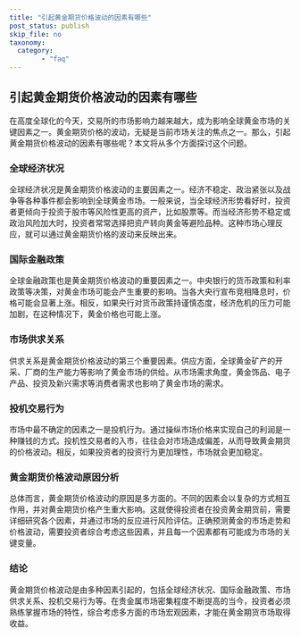 ```yaml
---
title: "引起黄金期货价格波动的因素有哪些"
post_status: publish
skip_file: no
taxonomy:
  category:
        - "faq"
---
```


## 引起黄金期货价格波动的因素有哪些

在高度全球化的今天，交易所的市场影响力越来越大，成为影响全球黄金市场的关键因素之一。黄金期货价格的波动，无疑是当前市场关注的焦点之一。那么，引起黄金期货价格波动的因素有哪些呢？本文将从多个方面探讨这个问题。

### 全球经济状况

全球经济状况是黄金期货价格波动的主要因素之一。经济不稳定、政治紧张以及战争等各种事件都会影响到全球黄金市场。一般来说，当全球经济形势看好时，投资者更倾向于投资于股市等风险性更高的资产，比如股票等。而当经济形势不稳定或政治风险加大时，投资者常常选择把资产转向黄金等避险品种。这种市场心理反应，就可以通过黄金期货价格的波动来反映出来。

### 国际金融政策

全球金融政策也是黄金期货价格波动的重要因素之一。中央银行的货币政策和利率政策等决策，对黄金市场可能会产生重要的影响。当各大央行宣布竞相降息时，价格可能会显著上涨。相反，如果央行对货币政策持谨慎态度，经济危机的压力可能加剧，在这种情况下，黄金价格也可能上涨。

### 市场供求关系

供求关系是黄金期货价格波动的第三个重要因素。供应方面，全球黄金矿产的开采、厂商的生产能力等影响了黄金市场的供给。从市场需求角度，黄金饰品、电子产品、投资及新兴需求等消费者需求也影响了黄金市场的需求。

### 投机交易行为

市场中最不确定的因素之一是投机行为。通过操纵市场价格来实现自己的利润是一种赚钱的方式。投机性交易者的入市，往往会对市场造成偏差，从而导致黄金期货的价格波动。相反，如果投资者的投资行为更加理性，市场就会更加稳定。

### 黄金期货价格波动原因分析

总体而言，黄金期货价格波动的原因是多方面的。不同的因素会以复杂的方式相互作用，并对黄金期货价格产生重大影响。这就使得投资者在投资黄金期货前，需要详细研究各个因素，并通过市场的反应进行风险评估。正确预测黄金的市场走势和价格波动，需要投资者综合考虑这些因素，并且每一个因素都有可能成为市场的关键变量。

### 结论

黄金期货价格波动是由多种因素引起的，包括全球经济状况、国际金融政策、市场供求关系、投机交易行为等。在贵金属市场密集程度不断提高的当今，投资者必须熟练掌握市场的特性，综合考虑多方面的市场宏观因素，才能在黄金期货市场取得收益。

